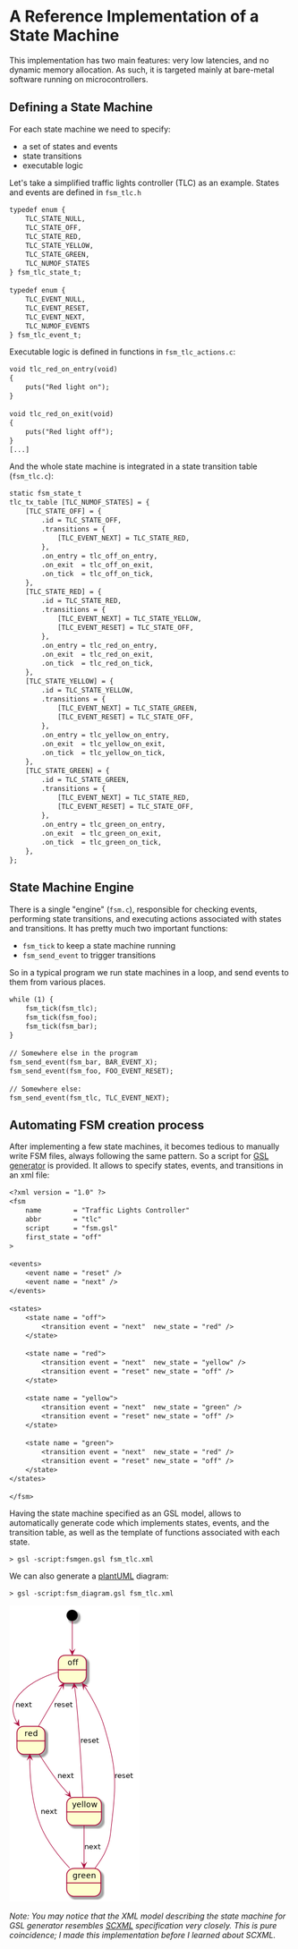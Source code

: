 # A Reference Implementation of a State Machine

This implementation has two main features: very low latencies, and no dynamic
memory allocation. As such, it is targeted mainly at bare-metal software
running on microcontrollers.

## Defining a State Machine

For each state machine we need to specify:
- a set of states and events
- state transitions
- executable logic

Let's take a simplified traffic lights controller (TLC) as an example. States and events are defined in `fsm_tlc.h`

```
typedef enum {
    TLC_STATE_NULL,
    TLC_STATE_OFF,
    TLC_STATE_RED,
    TLC_STATE_YELLOW,
    TLC_STATE_GREEN,
    TLC_NUMOF_STATES
} fsm_tlc_state_t;

typedef enum {
    TLC_EVENT_NULL,
    TLC_EVENT_RESET,
    TLC_EVENT_NEXT,
    TLC_NUMOF_EVENTS
} fsm_tlc_event_t;
```

Executable logic is defined in functions in `fsm_tlc_actions.c`:
```
void tlc_red_on_entry(void)
{
    puts("Red light on");
}

void tlc_red_on_exit(void)
{
    puts("Red light off");
}
[...]
```

And the whole state machine is integrated in a state transition table (`fsm_tlc.c`):
```
static fsm_state_t
tlc_tx_table [TLC_NUMOF_STATES] = {
    [TLC_STATE_OFF] = {
        .id = TLC_STATE_OFF,
        .transitions = {
            [TLC_EVENT_NEXT] = TLC_STATE_RED,
        },
        .on_entry = tlc_off_on_entry,
        .on_exit  = tlc_off_on_exit,
        .on_tick  = tlc_off_on_tick,
    },
    [TLC_STATE_RED] = {
        .id = TLC_STATE_RED,
        .transitions = {
            [TLC_EVENT_NEXT] = TLC_STATE_YELLOW,
            [TLC_EVENT_RESET] = TLC_STATE_OFF,
        },
        .on_entry = tlc_red_on_entry,
        .on_exit  = tlc_red_on_exit,
        .on_tick  = tlc_red_on_tick,
    },
    [TLC_STATE_YELLOW] = {
        .id = TLC_STATE_YELLOW,
        .transitions = {
            [TLC_EVENT_NEXT] = TLC_STATE_GREEN,
            [TLC_EVENT_RESET] = TLC_STATE_OFF,
        },
        .on_entry = tlc_yellow_on_entry,
        .on_exit  = tlc_yellow_on_exit,
        .on_tick  = tlc_yellow_on_tick,
    },
    [TLC_STATE_GREEN] = {
        .id = TLC_STATE_GREEN,
        .transitions = {
            [TLC_EVENT_NEXT] = TLC_STATE_RED,
            [TLC_EVENT_RESET] = TLC_STATE_OFF,
        },
        .on_entry = tlc_green_on_entry,
        .on_exit  = tlc_green_on_exit,
        .on_tick  = tlc_green_on_tick,
    },
};
```

## State Machine Engine
There is a single "engine" (`fsm.c`), responsible for checking events, performing state transitions, and executing actions associated with states and transitions. It has pretty much two important functions:
- `fsm_tick` to keep a state machine running
- `fsm_send_event` to trigger transitions

So in a typical program we run state machines in a loop, and send events to them from various places.
```
while (1) {
    fsm_tick(fsm_tlc);
    fsm_tick(fsm_foo);
    fsm_tick(fsm_bar);
}

// Somewhere else in the program
fsm_send_event(fsm_bar, BAR_EVENT_X);
fsm_send_event(fsm_foo, FOO_EVENT_RESET);

// Somewhere else:
fsm_send_event(fsm_tlc, TLC_EVENT_NEXT);

```


## Automating FSM creation process

After implementing a few state machines, it becomes tedious to manually write
FSM files, always following the same pattern. So a script for [GSL
generator](https://github.com/zeromq/gsl) is provided. It allows to specify
states, events, and transitions in an xml file:

```
<?xml version = "1.0" ?>
<fsm
    name        = "Traffic Lights Controller"
    abbr        = "tlc"
    script      = "fsm.gsl"
    first_state = "off"
>

<events>
    <event name = "reset" />
    <event name = "next" />
</events>

<states>
    <state name = "off">
        <transition event = "next"  new_state = "red" />
    </state>

    <state name = "red">
        <transition event = "next"  new_state = "yellow" />
        <transition event = "reset" new_state = "off" />
    </state>

    <state name = "yellow">
        <transition event = "next"  new_state = "green" />
        <transition event = "reset" new_state = "off" />
    </state>

    <state name = "green">
        <transition event = "next"  new_state = "red" />
        <transition event = "reset" new_state = "off" />
    </state>
</states>

</fsm>
```

Having the state machine specified as an GSL model, allows to automatically generate code which implements states, events, and the transition table, as well as the template of functions associated with each state.
```
> gsl -script:fsmgen.gsl fsm_tlc.xml
```

We can also generate a [plantUML](http://plantuml.com/state-diagram) diagram:
```
> gsl -script:fsm_diagram.gsl fsm_tlc.xml
```

![TLC state transition diagram](fsm_diagram.png)

_Note: You may notice that the XML model describing the state machine for GSL generator resembles [SCXML](https://en.wikipedia.org/wiki/SCXML) specification very closely. This is pure coincidence; I made this implementation before I learned about SCXML._


